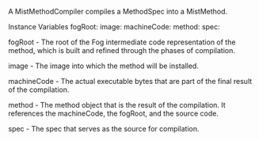 A MistMethodCompiler compiles a MethodSpec into a MistMethod.

Instance Variables
	fogRoot:		<FogNode>
	image:		<MistImage>
	machineCode:	<MistMachineCode>
	method:		<MistMethod>
	spec:		<MistMethodSpec>

fogRoot
	- The root of the Fog intermediate code representation of the method, which is built and refined through the phases of compilation.

image
	- The image into which the method will be installed.
	
machineCode
	- The actual executable bytes that are part of the final result of the compilation.

method
	- The method object that is the result of the compilation. It references the machineCode, the fogRoot, and the source code.

spec
	- The spec that serves as the source for compilation.

